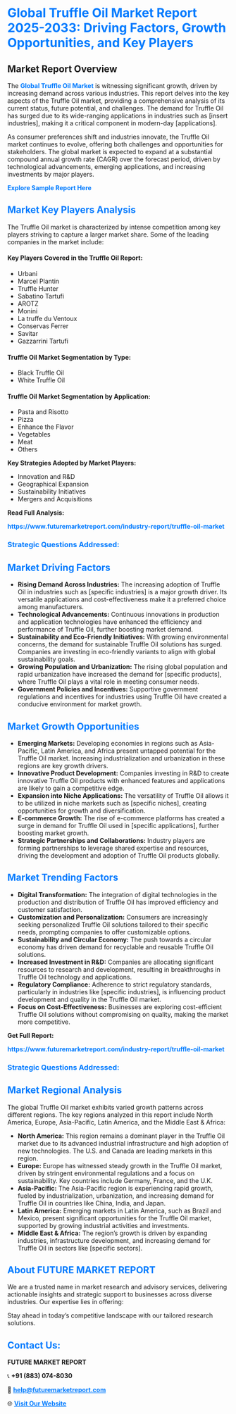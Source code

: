 <h1 style="color: #007BFF;">Global Truffle Oil Market Report 2025-2033: Driving Factors, Growth Opportunities, and Key Players</h1>

<section id="overview">
<h2>Market Report Overview</h2>
<p>The <a href="https://www.futuremarketreport.com/industry-report/truffle-oil-market" style="color: #007BFF; text-decoration: none;"><strong>Global Truffle Oil Market</strong></a> is witnessing significant growth, driven by increasing demand across various industries. This report delves into the key aspects of the Truffle Oil market, providing a comprehensive analysis of its current status, future potential, and challenges. The demand for Truffle Oil has surged due to its wide-ranging applications in industries such as [insert industries], making it a critical component in modern-day [applications].</p>
<p>As consumer preferences shift and industries innovate, the Truffle Oil market continues to evolve, offering both challenges and opportunities for stakeholders. The global market is expected to expand at a substantial compound annual growth rate (CAGR) over the forecast period, driven by technological advancements, emerging applications, and increasing investments by major players.</p>
</section>

<section id="overview">
<p><a href="https://www.futuremarketreport.com/request-sample/reportId=56997" style="color: #007BFF; text-decoration: none;"><strong>Explore Sample Report Here</strong></a></p>
</section>

<section id="key-players">
<h2 style="color: #007BFF;">Market Key Players Analysis</h2>
<p>The Truffle Oil market is characterized by intense competition among key players striving to capture a larger market share. Some of the leading companies in the market include:</p>
<h4>Key Players Covered in the Truffle Oil Report:</h4>
<ul><li>Urbani</li><li>Marcel Plantin</li><li>Truffle Hunter</li><li>Sabatino Tartufi</li><li>AROTZ</li><li>Monini</li><li>La truffe du Ventoux</li><li>Conservas Ferrer</li><li>Savitar</li><li>Gazzarrini Tartufi</li></ul>
<h4>Truffle Oil Market Segmentation by Type:</h4>
<ul><li>Black Truffle Oil</li><li>White Truffle Oil</li></ul>

<h4>Truffle Oil Market Segmentation by Application:</h4>
<ul><li>Pasta and Risotto</li><li>Pizza</li><li>Enhance the Flavor</li><li>Vegetables</li><li>Meat</li><li>Others</li></ul>
<p><strong>Key Strategies Adopted by Market Players:</strong></p>
<ul>
<li>Innovation and R&D</li>
<li>Geographical Expansion</li>
<li>Sustainability Initiatives</li>
<li>Mergers and Acquisitions</li>
</ul>
</section>

<section>
<p><strong>Read Full Analysis: </strong></p><a href="https://www.futuremarketreport.com/industry-report/truffle-oil-market" style="color: #007BFF; text-decoration: none;"><strong>https://www.futuremarketreport.com/industry-report/truffle-oil-market</strong></a>
<h3 style="color: #007BFF;">Strategic Questions Addressed:</h3>
</section>

<section id="driving-factors">
<h2 style="color: #007BFF;">Market Driving Factors</h2>
<ul>
<li><strong>Rising Demand Across Industries:</strong> The increasing adoption of Truffle Oil in industries such as [specific industries] is a major growth driver. Its versatile applications and cost-effectiveness make it a preferred choice among manufacturers.</li>
<li><strong>Technological Advancements:</strong> Continuous innovations in production and application technologies have enhanced the efficiency and performance of Truffle Oil, further boosting market demand.</li>
<li><strong>Sustainability and Eco-Friendly Initiatives:</strong> With growing environmental concerns, the demand for sustainable Truffle Oil solutions has surged. Companies are investing in eco-friendly variants to align with global sustainability goals.</li>
<li><strong>Growing Population and Urbanization:</strong> The rising global population and rapid urbanization have increased the demand for [specific products], where Truffle Oil plays a vital role in meeting consumer needs.</li>
<li><strong>Government Policies and Incentives:</strong> Supportive government regulations and incentives for industries using Truffle Oil have created a conducive environment for market growth.</li>
</ul>
</section>

<section id="growth-opportunities">
<h2 style="color: #007BFF;">Market Growth Opportunities</h2>
<ul>
<li><strong>Emerging Markets:</strong> Developing economies in regions such as Asia-Pacific, Latin America, and Africa present untapped potential for the Truffle Oil market. Increasing industrialization and urbanization in these regions are key growth drivers.</li>
<li><strong>Innovative Product Development:</strong> Companies investing in R&D to create innovative Truffle Oil products with enhanced features and applications are likely to gain a competitive edge.</li>
<li><strong>Expansion into Niche Applications:</strong> The versatility of Truffle Oil allows it to be utilized in niche markets such as [specific niches], creating opportunities for growth and diversification.</li>
<li><strong>E-commerce Growth:</strong> The rise of e-commerce platforms has created a surge in demand for Truffle Oil used in [specific applications], further boosting market growth.</li>
<li><strong>Strategic Partnerships and Collaborations:</strong> Industry players are forming partnerships to leverage shared expertise and resources, driving the development and adoption of Truffle Oil products globally.</li>
</ul>
</section>

<section id="trending-factors">
<h2 style="color: #007BFF;">Market Trending Factors</h2>
<ul>
<li><strong>Digital Transformation:</strong> The integration of digital technologies in the production and distribution of Truffle Oil has improved efficiency and customer satisfaction.</li>
<li><strong>Customization and Personalization:</strong> Consumers are increasingly seeking personalized Truffle Oil solutions tailored to their specific needs, prompting companies to offer customizable options.</li>
<li><strong>Sustainability and Circular Economy:</strong> The push towards a circular economy has driven demand for recyclable and reusable Truffle Oil solutions.</li>
<li><strong>Increased Investment in R&D:</strong> Companies are allocating significant resources to research and development, resulting in breakthroughs in Truffle Oil technology and applications.</li>
<li><strong>Regulatory Compliance:</strong> Adherence to strict regulatory standards, particularly in industries like [specific industries], is influencing product development and quality in the Truffle Oil market.</li>
<li><strong>Focus on Cost-Effectiveness:</strong> Businesses are exploring cost-efficient Truffle Oil solutions without compromising on quality, making the market more competitive.</li>
</ul>
</section>

<section>
<p><strong>Get Full Report: </strong></p><a href="https://www.futuremarketreport.com/industry-report/truffle-oil-market" style="color: #007BFF; text-decoration: none;"><strong>https://www.futuremarketreport.com/industry-report/truffle-oil-market</strong></a>
<h3 style="color: #007BFF;">Strategic Questions Addressed:</h3>
</section>


<section id="regional-analysis">
<h2 style="color: #007BFF;">Market Regional Analysis</h2>
<p>The global Truffle Oil market exhibits varied growth patterns across different regions. The key regions analyzed in this report include North America, Europe, Asia-Pacific, Latin America, and the Middle East & Africa:</p>
<ul>
<li><strong>North America:</strong> This region remains a dominant player in the Truffle Oil market due to its advanced industrial infrastructure and high adoption of new technologies. The U.S. and Canada are leading markets in this region.</li>
<li><strong>Europe:</strong> Europe has witnessed steady growth in the Truffle Oil market, driven by stringent environmental regulations and a focus on sustainability. Key countries include Germany, France, and the U.K.</li>
<li><strong>Asia-Pacific:</strong> The Asia-Pacific region is experiencing rapid growth, fueled by industrialization, urbanization, and increasing demand for Truffle Oil in countries like China, India, and Japan.</li>
<li><strong>Latin America:</strong> Emerging markets in Latin America, such as Brazil and Mexico, present significant opportunities for the Truffle Oil market, supported by growing industrial activities and investments.</li>
<li><strong>Middle East & Africa:</strong> The region’s growth is driven by expanding industries, infrastructure development, and increasing demand for Truffle Oil in sectors like [specific sectors].</li>
</ul>
</section>

<footer>
<h2 style="color: #007BFF;">About FUTURE MARKET REPORT</h2>
<p>We are a trusted name in market research and advisory services, delivering actionable insights and strategic support to businesses across diverse industries. Our expertise lies in offering:</p>

<p>Stay ahead in today’s competitive landscape with our tailored research solutions.</p>

<h2 style="color: #007BFF;">Contact Us:</h2>
<p><strong>FUTURE MARKET REPORT</strong></p>
<p>📞 <strong>+91 (883) 074-8030</strong></p>
<p>📧 <strong><a href="mailto:help@futuremarketreport.com" style="color: #007BFF;">help@futuremarketreport.com</a></strong></p>
<p>🌐 <strong><a href="https://www.futuremarketreport.com/" style="color: #007BFF;">Visit Our Website</a></strong></p>
</footer>